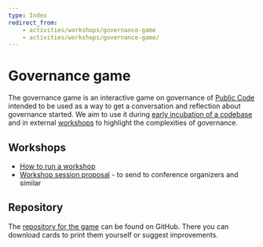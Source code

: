 ```yaml
---
type: Index
redirect_from:
    - activities/workshops/governance-game
    - activities/workshops/governance-game/
---
```


# Governance game

The governance game is an interactive game on governance of [Public Code](../../../glossary/public-code-definition.md) intended to be used as a way to get a conversation and reflection about governance started. We aim to use it during [early incubation of a codebase](../../codebase-stewardship/product-assets-for-early-incubation.md) and in external [workshops](../index.md) to highlight the complexities of governance.

## Workshops

* [How to run a workshop](run-governance-game-workshop.md)
* [Workshop session proposal](session-proposal.md) - to send to conference organizers and similar

## Repository

The [repository for the game](https://github.com/publiccodenet/governance-game) can be found on GitHub. There you can download cards to print them yourself or suggest improvements.
